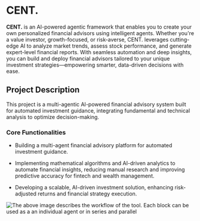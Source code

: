 # CENT.

**CENT.** is an AI-powered agentic framework that enables you to create your own personalized financial advisors using intelligent agents. Whether you're a value investor, growth-focused, or risk-averse, CENT. leverages cutting-edge AI to analyze market trends, assess stock performance, and generate expert-level financial reports. With seamless automation and deep insights, you can build and deploy financial advisors tailored to your unique investment strategies—empowering smarter, data-driven decisions with ease.

## Project Description

This project is a multi-agentic AI-powered financial advisory system built for automated investment guidance, integrating fundamental and technical analysis to optimize decision-making.

### Core Functionalities

- Building a multi-agent financial advisory platform for automated investment guidance.

- Implementing mathematical algorithms and AI-driven analytics to automate financial insights, reducing manual research and improving predictive accuracy for fintech and wealth management.

- Developing a scalable, AI-driven investment solution, enhancing risk-adjusted returns and financial strategy execution.

![The above image describes the workflow of the tool. Each block can be used as a an individual agent or in series and parallel](https://github.com/NG2411/cent/blob/main/cent_flow.jpg?raw=true)
